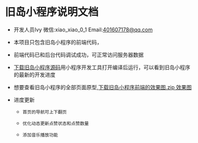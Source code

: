 # 旧岛小程序说明文档

* 开发人员Ivy 微信:xiao_xiao_0_1 Email:401607178@qq.com

* 本项目只包含旧岛小程序的前端代码，

* 前端代码已和后台代码调试成功，可正常访问服务器数据

* [下载旧岛小程序源码](https://github.com/Xiao01/old_island.git)用小程序开发工具打开编译后运行，可以看到旧岛小程序的最新的开发进度

* 想要查看旧岛小程序的全部页面原型,[下载旧岛小程序前端的效果图.zip 效果图](https://github.com/Xiao01/old_island/blob/master/旧岛小程序前端的效果图.zip)

* 进度更新
    -     首页的导航可上下翻页
    -     优化动态更新点赞状态和点赞数量
    -     添加音乐播放功能
